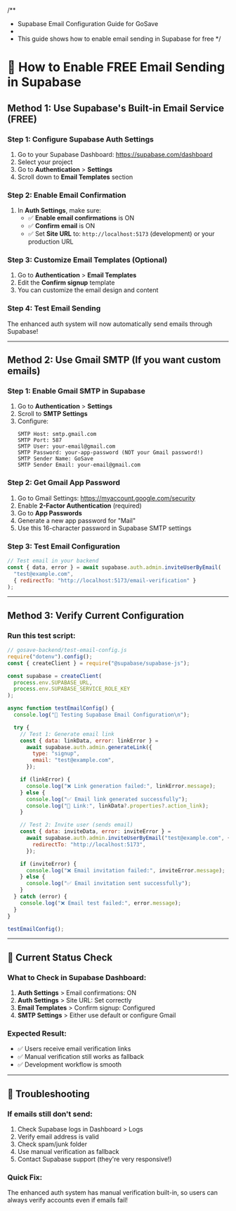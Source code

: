 /\*\*

- Supabase Email Configuration Guide for GoSave
-
- This guide shows how to enable email sending in Supabase for free
  \*/

# 🔧 How to Enable FREE Email Sending in Supabase

## Method 1: Use Supabase's Built-in Email Service (FREE)

### Step 1: Configure Supabase Auth Settings

1. Go to your Supabase Dashboard: https://supabase.com/dashboard
2. Select your project
3. Go to **Authentication** > **Settings**
4. Scroll down to **Email Templates** section

### Step 2: Enable Email Confirmation

1. In **Auth Settings**, make sure:
   - ✅ **Enable email confirmations** is ON
   - ✅ **Confirm email** is ON
   - ✅ Set **Site URL** to: `http://localhost:5173` (development) or your production URL

### Step 3: Customize Email Templates (Optional)

1. Go to **Authentication** > **Email Templates**
2. Edit the **Confirm signup** template
3. You can customize the email design and content

### Step 4: Test Email Sending

The enhanced auth system will now automatically send emails through Supabase!

---

## Method 2: Use Gmail SMTP (If you want custom emails)

### Step 1: Enable Gmail SMTP in Supabase

1. Go to **Authentication** > **Settings**
2. Scroll to **SMTP Settings**
3. Configure:
   ```
   SMTP Host: smtp.gmail.com
   SMTP Port: 587
   SMTP User: your-email@gmail.com
   SMTP Password: your-app-password (NOT your Gmail password!)
   SMTP Sender Name: GoSave
   SMTP Sender Email: your-email@gmail.com
   ```

### Step 2: Get Gmail App Password

1. Go to Gmail Settings: https://myaccount.google.com/security
2. Enable **2-Factor Authentication** (required)
3. Go to **App Passwords**
4. Generate a new app password for "Mail"
5. Use this 16-character password in Supabase SMTP settings

### Step 3: Test Email Configuration

```javascript
// Test email in your backend
const { data, error } = await supabase.auth.admin.inviteUserByEmail(
  "test@example.com",
  { redirectTo: "http://localhost:5173/email-verification" }
);
```

---

## Method 3: Verify Current Configuration

### Run this test script:

```javascript
// gosave-backend/test-email-config.js
require("dotenv").config();
const { createClient } = require("@supabase/supabase-js");

const supabase = createClient(
  process.env.SUPABASE_URL,
  process.env.SUPABASE_SERVICE_ROLE_KEY
);

async function testEmailConfig() {
  console.log("🧪 Testing Supabase Email Configuration\n");

  try {
    // Test 1: Generate email link
    const { data: linkData, error: linkError } =
      await supabase.auth.admin.generateLink({
        type: "signup",
        email: "test@example.com",
      });

    if (linkError) {
      console.log("❌ Link generation failed:", linkError.message);
    } else {
      console.log("✅ Email link generated successfully");
      console.log("🔗 Link:", linkData?.properties?.action_link);
    }

    // Test 2: Invite user (sends email)
    const { data: inviteData, error: inviteError } =
      await supabase.auth.admin.inviteUserByEmail("test@example.com", {
        redirectTo: "http://localhost:5173",
      });

    if (inviteError) {
      console.log("❌ Email invitation failed:", inviteError.message);
    } else {
      console.log("✅ Email invitation sent successfully");
    }
  } catch (error) {
    console.log("❌ Email test failed:", error.message);
  }
}

testEmailConfig();
```

---

## 🎯 Current Status Check

### What to Check in Supabase Dashboard:

1. **Auth Settings** > Email confirmations: ON
2. **Auth Settings** > Site URL: Set correctly
3. **Email Templates** > Confirm signup: Configured
4. **SMTP Settings** > Either use default or configure Gmail

### Expected Result:

- ✅ Users receive email verification links
- ✅ Manual verification still works as fallback
- ✅ Development workflow is smooth

---

## 🚨 Troubleshooting

### If emails still don't send:

1. Check Supabase logs in Dashboard > Logs
2. Verify email address is valid
3. Check spam/junk folder
4. Use manual verification as fallback
5. Contact Supabase support (they're very responsive!)

### Quick Fix:

The enhanced auth system has manual verification built-in, so users can always verify accounts even if emails fail!
